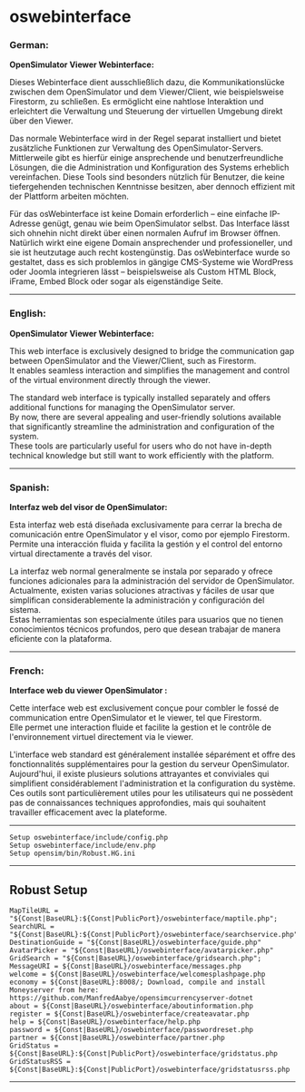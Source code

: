 # oswebinterface

### German:
**OpenSimulator Viewer Webinterface:**

Dieses Webinterface dient ausschließlich dazu, die Kommunikationslücke zwischen dem OpenSimulator und dem Viewer/Client, wie beispielsweise Firestorm, zu schließen. 
Es ermöglicht eine nahtlose Interaktion und erleichtert die Verwaltung und Steuerung der virtuellen Umgebung direkt über den Viewer.

Das normale Webinterface wird in der Regel separat installiert und bietet zusätzliche Funktionen zur Verwaltung des OpenSimulator-Servers. 
Mittlerweile gibt es hierfür einige ansprechende und benutzerfreundliche Lösungen, die die Administration und Konfiguration des Systems erheblich vereinfachen. 
Diese Tools sind besonders nützlich für Benutzer, die keine tiefergehenden technischen Kenntnisse besitzen, aber dennoch effizient mit der Plattform arbeiten möchten.

Für das osWebinterface ist keine Domain erforderlich – eine einfache IP-Adresse genügt, genau wie beim OpenSimulator selbst. Das Interface lässt sich ohnehin nicht direkt über einen normalen Aufruf im Browser öffnen.
Natürlich wirkt eine eigene Domain ansprechender und professioneller, und sie ist heutzutage auch recht kostengünstig.
Das osWebinterface wurde so gestaltet, dass es sich problemlos in gängige CMS-Systeme wie WordPress oder Joomla integrieren lässt – beispielsweise als Custom HTML Block, iFrame, Embed Block oder sogar als eigenständige Seite.

---

### English:
**OpenSimulator Viewer Webinterface:**  

This web interface is exclusively designed to bridge the communication gap between OpenSimulator and the Viewer/Client, such as Firestorm.  
It enables seamless interaction and simplifies the management and control of the virtual environment directly through the viewer.  

The standard web interface is typically installed separately and offers additional functions for managing the OpenSimulator server.  
By now, there are several appealing and user-friendly solutions available that significantly streamline the administration and configuration of the system.  
These tools are particularly useful for users who do not have in-depth technical knowledge but still want to work efficiently with the platform.  

---

### Spanish:
**Interfaz web del visor de OpenSimulator:**  

Esta interfaz web está diseñada exclusivamente para cerrar la brecha de comunicación entre OpenSimulator y el visor, como por ejemplo Firestorm.  
Permite una interacción fluida y facilita la gestión y el control del entorno virtual directamente a través del visor.  

La interfaz web normal generalmente se instala por separado y ofrece funciones adicionales para la administración del servidor de OpenSimulator.  
Actualmente, existen varias soluciones atractivas y fáciles de usar que simplifican considerablemente la administración y configuración del sistema.  
Estas herramientas son especialmente útiles para usuarios que no tienen conocimientos técnicos profundos, pero que desean trabajar de manera eficiente con la plataforma.  

---

### French:
**Interface web du viewer OpenSimulator :**  

Cette interface web est exclusivement conçue pour combler le fossé de communication entre OpenSimulator et le viewer, tel que Firestorm.  
Elle permet une interaction fluide et facilite la gestion et le contrôle de l'environnement virtuel directement via le viewer.  

L'interface web standard est généralement installée séparément et offre des fonctionnalités supplémentaires pour la gestion du serveur OpenSimulator.  
Aujourd'hui, il existe plusieurs solutions attrayantes et conviviales qui simplifient considérablement l'administration et la configuration du système.  
Ces outils sont particulièrement utiles pour les utilisateurs qui ne possèdent pas de connaissances techniques approfondies, 
mais qui souhaitent travailler efficacement avec la plateforme.

  ---

    Setup oswebinterface/include/config.php
    Setup oswebinterface/include/env.php
    Setup opensim/bin/Robust.HG.ini

  ---
## Robust Setup

    MapTileURL = "${Const|BaseURL}:${Const|PublicPort}/oswebinterface/maptile.php";
    SearchURL = "${Const|BaseURL}:${Const|PublicPort}/oswebinterface/searchservice.php";
    DestinationGuide = "${Const|BaseURL}/oswebinterface/guide.php"
    AvatarPicker = "${Const|BaseURL}/oswebinterface/avatarpicker.php"
    GridSearch = "${Const|BaseURL}/oswebinterface/gridsearch.php";
    MessageURI = ${Const|BaseURL}/oswebinterface/messages.php
    welcome = ${Const|BaseURL}/oswebinterface/welcomesplashpage.php
    economy = ${Const|BaseURL}:8008/; Download, compile and install Moneyserver from here: https://github.com/ManfredAabye/opensimcurrencyserver-dotnet
    about = ${Const|BaseURL}/oswebinterface/aboutinformation.php
    register = ${Const|BaseURL}/oswebinterface/createavatar.php
    help = ${Const|BaseURL}/oswebinterface/help.php
    password = ${Const|BaseURL}/oswebinterface/passwordreset.php
    partner = ${Const|BaseURL}/oswebinterface/partner.php
    GridStatus = ${Const|BaseURL}:${Const|PublicPort}/oswebinterface/gridstatus.php
    GridStatusRSS = ${Const|BaseURL}:${Const|PublicPort}/oswebinterface/gridstatusrss.php

  ---
  
